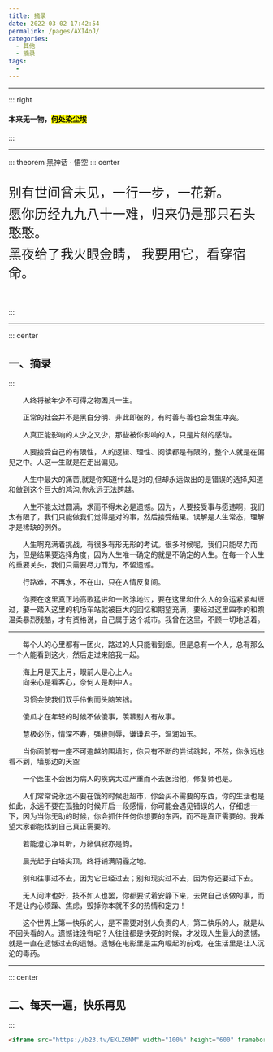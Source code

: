 ```yaml
---
title: 摘录
date: 2022-03-02 17:42:54
permalink: /pages/AXI4oJ/
categories: 
  - 其他
  - 摘录
tags: 
  - 
---
```


---
::: right
<h4>本来无一物，<mark>何处染尘埃</mark></h4> <Badge text="beta" type="warning"/><Badge text="摘录"/>
:::

---
<style>
.sentences_div {
    font-family: 华文行楷,cursive; 
    font-size: 1.6rem; 
    padding-top: 1rem; 
    padding-bottom: 3rem;
}
.sentences_line{
    padding-bottom: 0.3rem;
}
</style>

::: theorem 黑神话 · 悟空
::: center
<!--华文行楷 隶书-->
<div class="sentences_div">
    <div class="sentences_line">别有世间曾未见，一行一步，一花新。</div>
    <div class="sentences_line">愿你历经九九八十一难，归来仍是那只石头憨憨。</div>
    <div class="sentences_line">黑夜给了我火眼金睛， 我要用它，看穿宿命。</div>
</div>
:::

---
::: center
## 一、摘录
::: 

&emsp;&#8195;人终将被年少不可得之物困其一生。

&emsp;&emsp;正常的社会并不是黑白分明、非此即彼的，有时善与善也会发生冲突。

&emsp;&emsp;人真正能影响的人少之又少，那些被你影响的人，只是片刻的感动。

&emsp;&emsp;人要接受自己的有限性，人的逻辑、理性、阅读都是有限的，整个人就是在偏见之中。人这一生就是在走出偏见。

&emsp;&emsp;人生中最大的痛苦,就是你知道什么是对的,但却永远做出的是错误的选择,知道和做到这个巨大的鸿沟,你永远无法跨越。

&emsp;&emsp;人生不能太过圆满，求而不得未必是遗憾。因为，人要接受事与愿违啊，我们太有限了，我们只能做我们觉得是对的事，然后接受结果。误解是人生常态，理解才是稀缺的例外。

&emsp;&emsp;人生啊充满着挑战，有很多有形无形的考试。很多时候呢，我们只能尽力而为，但是结果要选择角度，因为人生唯一确定的就是不确定的人生。在每一个人生的重要关头，我们只需要尽力而为，不留遗憾。

&emsp;&emsp;行路难，不再水，不在山，只在人情反复间。

&emsp;&emsp;你要在这里真正地高歌猛进和一败涂地过，要在这里和什么人的命运紧紧纠缠过，要一踏入这里的机场车站就被巨大的回忆和期望充满，要经过这里四季的和煦温柔暴烈残酷，才有资格说，自己属于这个城市。我曾在这里，不顾一切地活着。


---
 
&emsp;&emsp;每个人的心里都有一团火，路过的人只能看到烟。但是总有一个人，总有那么一个人能看到这火，然后走过来陪我一起。

&emsp;&emsp;海上月是天上月，眼前人是心上人。<br>
&emsp;&emsp;向来心是看客心，奈何人是剧中人。

&emsp;&emsp;习惯会使我们双手伶俐而头脑笨拙。

&emsp;&emsp;傻瓜才在年轻的时候不做傻事，羡慕别人有故事。

&emsp;&emsp;慧极必伤，情深不寿，强极则辱，谦谦君子，温润如玉。

&emsp;&emsp;当你面前有一座不可逾越的围墙时，你只有不断的尝试跳起，不然，你永远也看不到，墙那边的天空

&emsp;&emsp;一个医生不会因为病人的疾病太过严重而不去医治他，修复师也是。

&emsp;&emsp;人们常常说永远不要在饿的时候逛超市，你会买不需要的东西，你的生活也是如此，永远不要在孤独的时候开启一段感情，你可能会遇见错误的人，仔细想一下，因为当你无助的时候，你会抓住任何你想要的东西，而不是真正需要的。我希望大家都能找到自己真正需要的。

&emsp;&emsp;若能澄心净耳听，万籁俱寂亦是韵。

&emsp;&emsp;晨光起于白塔尖顶，终将铺满阴霾之地。

&emsp;&emsp;别和往事过不去，因为它已经过去；别和现实过不去，因为你还要过下去。

&emsp;&emsp;无人问津也好，技不如人也罢，你都要试着安静下来，去做自己该做的事，而不是让内心烦躁、焦虑，毁掉你本就不多的热情和定力！

&emsp;&emsp;这个世界上第一快乐的人，是不需要对别人负责的人，第二快乐的人，就是从不回头看的人。遗憾谁没有呢？人往往都是快死的时候，才发现人生最大的遗憾，就是一直在遗憾过去的遗憾。遗憾在电影里是主角崛起的前戏，在生活里是让人沉沦的毒药。

---
::: center
## 二、每天一遍，快乐再见
::: 

```html
<iframe src="https://b23.tv/EKLZ6NM" width="100%" height="600" frameborder="0" scrolling="No" leftmargin="0" topmargin="0"></iframe>
```
